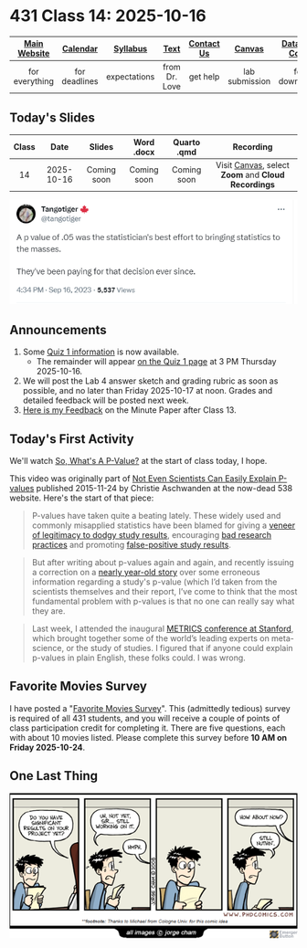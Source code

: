 # 431 Class 14: 2025-10-16

[Main Website](https://thomaselove.github.io/431-2025/) | [Calendar](https://thomaselove.github.io/431-2025/calendar.html) | [Syllabus](https://thomaselove.github.io/431-syllabus-2025/) | [Text](https://thomaselove.github.io/431-book/) | [Contact Us](https://thomaselove.github.io/431-2025/contact.html) | [Canvas](https://canvas.case.edu) | [Data and Code](https://github.com/THOMASELOVE/431-data)
:-----------: | :--------------: | :----------: | :---------: | :-------------: | :-----------: | :------------:
for everything | for deadlines | expectations | from Dr. Love | get help | lab submission | for downloads

## Today's Slides

Class | Date | Slides | Word .docx | Quarto .qmd | Recording
:---: | :--------: | :------: | :------: | :------: | :-------------:
14 | 2025-10-16 | Coming soon | Coming soon | Coming soon | Visit [Canvas](https://canvas.case.edu/), select **Zoom** and **Cloud Recordings**


<!-- 

14 | 2025-10-16 | **[Slides 14](https://thomaselove.github.io/431-slides-2025/class14.html)** | **[Word 14](https://thomaselove.github.io/431-slides-2025/class14w.docx)** | **[Code 14](https://github.com/THOMASELOVE/431-slides-2025/blob/main/class14.qmd)** | Visit [Canvas](https://canvas.case.edu/), select **Zoom** and **Cloud Recordings**

-->

![](tango_2023.png)

## Announcements

1. Some [Quiz 1 information](https://github.com/THOMASELOVE/431-quizzes-2025/tree/main/quiz1) is now available.
    - The remainder will appear [on the Quiz 1 page](https://github.com/THOMASELOVE/431-quizzes-2025/tree/main/quiz1) at 3 PM Thursday 2025-10-16. 
2. We will post the Lab 4 answer sketch and grading rubric as soon as possible, and no later than Friday 2025-10-17 at noon. Grades and detailed feedback will be posted next week.
3. [Here is my Feedback](https://bit.ly/431-2025-min-13-feedback) on the Minute Paper after Class 13.

## Today's First Activity

We'll watch [So, What's A P-Value?](https://www.facebook.com/watch/?v=1014409165269579) at the start of class today, I hope. 

This video was originally part of [Not Even Scientists Can Easily Explain P-values](https://fivethirtyeight.com/features/not-even-scientists-can-easily-explain-p-values/) published 2015-11-24 by Christie Aschwanden at the now-dead 538 website. Here's the start of that piece:

> P-values have taken quite a beating lately. These widely used and commonly misapplied statistics have been blamed for giving a [veneer of legitimacy to dodgy study results](https://fivethirtyeight.com/features/ignore-the-headlines-we-dont-know-if-e-cigs-lead-kids-to-real-cigs/), encouraging [bad research practices](https://fivethirtyeight.com/features/science-isnt-broken/#part2) and promoting [false-positive study results](https://fivethirtyeight.com/features/psychology-is-starting-to-deal-with-its-replication-problem/).

> But after writing about p-values again and again, and recently issuing a correction on a [nearly year-old story](https://fivethirtyeight.com/features/we-may-never-know-how-well-cloud-seeding-works/) over some erroneous information regarding a study's p-value (which I’d taken from the scientists themselves and their report, I’ve come to think that the most fundamental problem with p-values is that no one can really say what they are.

> Last week, I attended the inaugural [METRICS conference at Stanford](http://metrics.stanford.edu/), which brought together some of the world’s leading experts on meta-science, or the study of studies. I figured that if anyone could explain p-values in plain English, these folks could. I was wrong.

## Favorite Movies Survey

I have posted a "[Favorite Movies Survey](https://bit.ly/431-2025-movies-survey)". This (admittedly tedious) survey is required of all 431 students, and you will receive a couple of points of class participation credit for completing it. There are five questions, each with about 10 movies listed. Please complete this survey before **10 AM on Friday 2025-10-24**.

## One Last Thing

![](phdcomics_1064.png)
